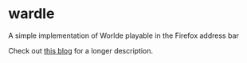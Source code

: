 # wardle
A simple implementation of Worlde playable in the Firefox address bar

Check out [this blog](https://eieio.games/nonsense/implementing-wordle-in-the-firefox-address-bar/) for a longer description.
